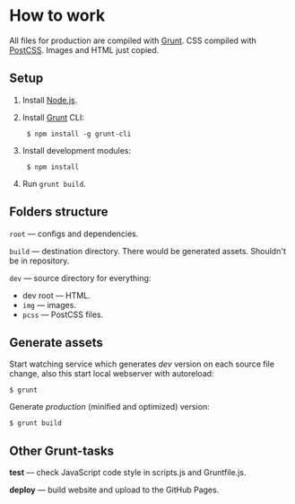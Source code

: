 # How to work

All files for production are compiled with [Grunt]. CSS compiled with [PostCSS]. Images and HTML just copied.

## Setup

1. Install [Node.js].
2. Install [Grunt] CLI:

		$ npm install -g grunt-cli

3. Install development modules:

		$ npm install

4. Run `grunt build`.

## Folders structure

`root` — configs and dependencies.

`build` — destination directory. There would be generated assets. Shouldn't be in repository.

`dev` — source directory for everything:

* dev root — HTML.
* `img` — images.
* `pcss` — PostCSS files.

## Generate assets

Start watching service which generates _dev_ version on each source file change, also this start local webserver with autoreload:

	$ grunt

Generate _production_ (minified and optimized) version:

	$ grunt build

## Other Grunt-tasks

**test** — check JavaScript code style in scripts.js and Gruntfile.js.

**deploy** — build website and upload to the GitHub Pages.

[Grunt]: http://gruntjs.com/
[PostCSS]: https://github.com/postcss/postcss/
[Node.js]: https://nodejs.org/
